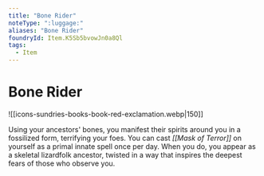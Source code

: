 ```yaml
---
title: "Bone Rider"
noteType: ":luggage:"
aliases: "Bone Rider"
foundryId: Item.K5Sb5bvowJn0a8Ql
tags:
  - Item
---
```


# Bone Rider
![[icons-sundries-books-book-red-exclamation.webp|150]]

Using your ancestors' bones, you manifest their spirits around you in a fossilized form, terrifying your foes. You can cast _[[Mask of Terror]]_ on yourself as a primal innate spell once per day. When you do, you appear as a skeletal lizardfolk ancestor, twisted in a way that inspires the deepest fears of those who observe you.
